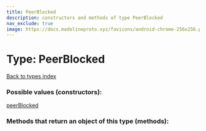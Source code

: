 ```yaml
---
title: PeerBlocked
description: constructors and methods of type PeerBlocked
nav_exclude: true
image: https://docs.madelineproto.xyz/favicons/android-chrome-256x256.png
---
```

# Type: PeerBlocked
[Back to types index](index.html)



### Possible values (constructors):

[peerBlocked](/API_docs/constructors/peerBlocked.html)  



### Methods that return an object of this type (methods):



